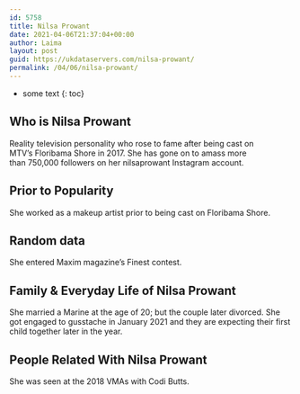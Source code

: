 ```yaml
---
id: 5758
title: Nilsa Prowant
date: 2021-04-06T21:37:04+00:00
author: Laima
layout: post
guid: https://ukdataservers.com/nilsa-prowant/
permalink: /04/06/nilsa-prowant/
---
```


* some text
{: toc}


## Who is Nilsa Prowant
                  
                  
                  
Reality television personality who rose to fame after being cast on MTV&#8217;s Floribama Shore in 2017. She has gone on to amass more than 750,000 followers on her nilsaprowant Instagram account. 
                  
              
            
              
            
                
                
                
## Prior to Popularity
                  
                  
                  
She worked as a makeup artist prior to being cast on Floribama Shore. 
                  
              
            
              
            
                
                
                
## Random data
                  
                  
                  
She entered Maxim magazine&#8217;s Finest contest. 
                  
              
            
              
            
                
                
                
## Family & Everyday Life of Nilsa Prowant
                  
                  
                  
She married a Marine at the age of 20; but the couple later divorced. She got engaged to gusstache in January 2021 and they are expecting their first child together later in the year.
                  
              
            
              
            
                
                
                
## People Related With Nilsa Prowant
                  
                  
                  
She was seen at the 2018 VMAs with Codi Butts.
                  
              
            
              
            
                
              
            
              
              
            
            
              
            
          
          
          